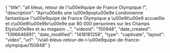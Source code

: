 {
    "title": "all bleus, retour de l'\u00e9quipe de France Olympique !",
    "description": "Apr\u00e8s une \u00e9pop\u00e9e Londonienne fantastique l'\u00e9quipe de France Olympique a \u00e9t\u00e9 accueillie et c\u00e9l\u00e9br\u00e9e par 80 000 personnes sur les Champs Elys\u00e9es et au magasin ...",
    "videoid": "150948",
    "date_created": "1396646891",
    "date_modified": "1418181256",
    "type": "captivate",
    "layout": "video",
    "url": "\/v\/all-bleus-retour-de-l-\u00e9quipe-de-france-olympique\/150948"
}